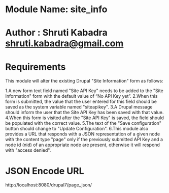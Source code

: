 # Module Name: site_info

# Author : Shruti Kabadra <shruti.kabadra@gmail.com>

# Requirements

This module will alter the existing Drupal "Site Information" form as follows:

 1.A new form text field named "Site API Key" needs to be added to the "Site Information" form with the default value of “No API Key yet”.
 2.When this form is submitted, the value that the user entered for this field should be saved as the system variable named "siteapikey".
 3.A Drupal message should inform the user that the Site API Key has been saved with that value.
 4.When this form is visited after the "Site API Key" is saved, the field should be populated with the correct value.
 5.The text of the "Save configuration" button should change to "Update Configuration".
 6.This module also provides a URL that responds with a JSON representation of a given node with the content type "page" only if the previously submitted API Key and a node id (nid) of an appropriate node are present, otherwise it will respond with "access denied".

# JSON Encode URL

http://localhost:8080/drupal7/page_json/<nid>
